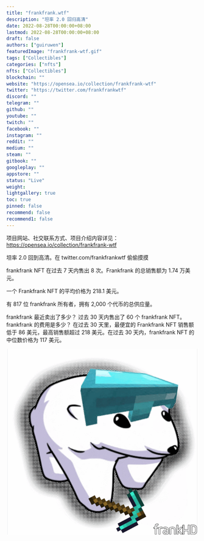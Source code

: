 ```yaml
---
title: "frankfrank.wtf"
description: "坦率 2.0 回归高清"
date: 2022-08-28T00:00:00+08:00
lastmod: 2022-08-28T00:00:00+08:00
draft: false
authors: ["guiruwen"]
featuredImage: "frankfrank-wtf.gif"
tags: ["Collectibles"]
categories: ["nfts"]
nfts: ["Collectibles"]
blockchain: ""
website: "https://opensea.io/collection/frankfrank-wtf"
twitter: "https://twitter.com/frankfrankwtf"
discord: ""
telegram: ""
github: ""
youtube: ""
twitch: ""
facebook: ""
instagram: ""
reddit: ""
medium: ""
steam: ""
gitbook: ""
googleplay: ""
appstore: ""
status: "Live"
weight: 
lightgallery: true
toc: true
pinned: false
recommend: false
recommend1: false
---
```

项目网站、社交联系方式、项目介绍内容详见：https://opensea.io/collection/frankfrank-wtf

坦率 2.0 回到高清。在 twitter.com/frankfrankwtf 偷偷摸摸

frankfrank NFT 在过去 7 天内售出 8 次。Frankfrank 的总销售额为 1.74 万美元。

一个 Frankfrank NFT 的平均价格为 218.1 美元。

有 817 位 frankfrank 所有者，拥有 2,000 个代币的总供应量。

frankfrank 最近卖出了多少？
过去 30 天内售出了 60 个 frankfrank NFT。
frankfrank 的费用是多少？
在过去 30 天里，最便宜的 Frankfrank NFT 销售额低于 86 美元，最高销售额超过 218 美元。在过去 30 天内，frankfrank NFT 的中位数价格为 117 美元。

![nft](01.png)